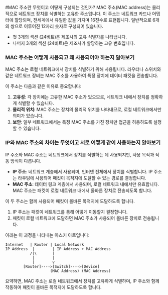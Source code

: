 #MAC 주소란 무엇이고 어떻게 구성되는 것인가?
MAC 주소(MAC address)는 물리적으로 네트워크 장치를 식별하는 고유한 주소입니다. 이 주소는 네트워크 카드나 어댑터에 할당되며, 전세계에서 유일한 값을 가지며 16진수로 표현됩니다. 일반적으로 6개의 쌍으로 이루어진 12자리 숫자로 구성되어 있습니다.
- 첫 3개의 섹션 (24비트)은 제조사의 고유 식별자를 나타냅니다.
- 나머지 3개의 섹션 (24비트)은 제조사가 할당하는 고유 번호입니다.

### MAC 주소는 어떻게 사용되고 왜 사용되어야 하는지 알아보기

MAC 주소는 로컬 네트워크에서 장치를 식별하기 위해 사용됩니다. 라우터나 스위치와 같은 네트워크 장비는 MAC 주소를 사용하여 특정 장치에 데이터 패킷을 전송합니다.

이 주소는 다음과 같은 이유로 중요합니다:

1. **고유성**: 각 장치에는 고유한 MAC 주소가 있으므로, 네트워크 내에서 장치를 정확하게 식별할 수 있습니다.
2. **물리적 위치**: MAC 주소는 장치의 물리적 위치를 나타내므로, 로컬 네트워크에서만 의미가 있습니다.
3. **보안**: 일부 네트워크에서는 특정 MAC 주소를 가진 장치만 접근을 허용하도록 설정할 수 있습니다.

### IP와 MAC 주소의 차이는 무엇이고 서로 어떻게 같이 사용하는지 알아보기

IP 주소와 MAC 주소는 네트워크에서 장치를 식별하는 데 사용되지만, 사용 목적과 작동 방식이 다릅니다.

- **IP 주소**: 네트워크 계층에서 사용되며, 인터넷 전체에서 장치를 식별합니다. IP 주소는 라우팅에 사용되어 패킷이 목적지에 도달할 수 있는 경로를 결정합니다.
- **MAC 주소**: 데이터 링크 계층에서 사용되며, 로컬 네트워크 내에서만 유효합니다. MAC 주소는 패킷이 로컬 네트워크 내에서 올바른 장치로 전송되도록 합니다.

이 두 주소는 함께 사용되어 패킷이 올바른 목적지에 도달하도록 합니다.

1. IP 주소는 패킷이 네트워크를 통해 어떻게 이동할지 결정합니다.
2. 패킷이 로컬 네트워크에 도달하면 MAC 주소가 사용되어 올바른 장치로 전송됩니다.

아래는 이 과정을 나타내는 아스키 아트입니다:

```
Internet   | Router | Local Network
IP Address  |        | IP Address + MAC Address
           /|\       |
            |        | 
            |        v
        [Router]---->[Switch]---->[Device]
                    (MAC Address) (MAC Address)
```

요약하면, MAC 주소는 로컬 네트워크에서 장치를 고유하게 식별하며, IP 주소와 함께 작동하여 패킷이 올바른 목적지에 도달하도록 합니다.
